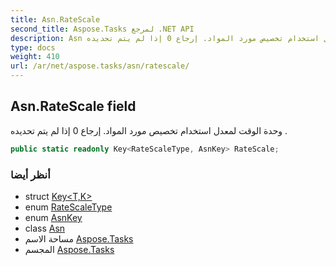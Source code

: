 ```yaml
---
title: Asn.RateScale
second_title: Aspose.Tasks لمرجع .NET API
description: Asn مجال. وحدة الوقت لمعدل استخدام تخصيص مورد المواد. إرجاع 0 إذا لم يتم تحديده .
type: docs
weight: 410
url: /ar/net/aspose.tasks/asn/ratescale/
---
```

## Asn.RateScale field

وحدة الوقت لمعدل استخدام تخصيص مورد المواد. إرجاع 0 إذا لم يتم تحديده .

```csharp
public static readonly Key<RateScaleType, AsnKey> RateScale;
```

### أنظر أيضا

* struct [Key&lt;T,K&gt;](../../key-2/)
* enum [RateScaleType](../../ratescaletype/)
* enum [AsnKey](../../asnkey/)
* class [Asn](../)
* مساحة الاسم [Aspose.Tasks](../../asn/)
* المجسم [Aspose.Tasks](../../../)


